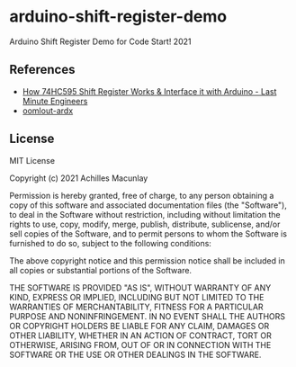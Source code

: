 # arduino-shift-register-demo
 Arduino Shift Register Demo for Code Start! 2021

 ## References
 - [How 74HC595 Shift Register Works & Interface it with Arduino - Last Minute Engineers](https://lastminuteengineers.com/74hc595-shift-register-arduino-tutorial/)
 - [oomlout-ardx](https://www.oomlout.com/oom.php/products/ardx/)

 ## License

MIT License

Copyright (c) 2021 Achilles Macunlay

Permission is hereby granted, free of charge, to any person obtaining a copy
of this software and associated documentation files (the "Software"), to deal
in the Software without restriction, including without limitation the rights
to use, copy, modify, merge, publish, distribute, sublicense, and/or sell
copies of the Software, and to permit persons to whom the Software is
furnished to do so, subject to the following conditions:

The above copyright notice and this permission notice shall be included in all
copies or substantial portions of the Software.

THE SOFTWARE IS PROVIDED "AS IS", WITHOUT WARRANTY OF ANY KIND, EXPRESS OR
IMPLIED, INCLUDING BUT NOT LIMITED TO THE WARRANTIES OF MERCHANTABILITY,
FITNESS FOR A PARTICULAR PURPOSE AND NONINFRINGEMENT. IN NO EVENT SHALL THE
AUTHORS OR COPYRIGHT HOLDERS BE LIABLE FOR ANY CLAIM, DAMAGES OR OTHER
LIABILITY, WHETHER IN AN ACTION OF CONTRACT, TORT OR OTHERWISE, ARISING FROM,
OUT OF OR IN CONNECTION WITH THE SOFTWARE OR THE USE OR OTHER DEALINGS IN THE
SOFTWARE.
